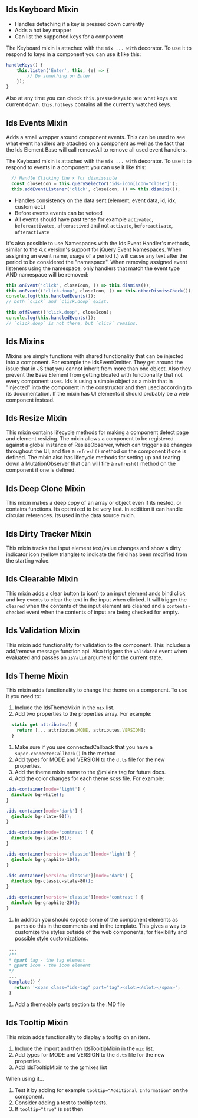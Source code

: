 ## Ids Keyboard Mixin

- Handles detaching if a key is pressed down currently
- Adds a hot key mapper
- Can list the supported keys for a component

The Keyboard mixin is attached with the `mix ... with` decorator. To use it to respond to keys in a component you can use it like this:

```js
handleKeys() {
    this.listen('Enter', this, (e) => {
        // Do something on Enter
    });
}
```

Also at any time you can check `this.pressedKeys` to see what keys are current down. `this.hotkeys` contains all the currently watched keys.

## Ids Events Mixin

Adds a small wrapper around component events. This can be used to see what event handlers are attached on a component as well as the fact that the Ids Element Base will call removeAll to remove all used event handlers.

The Keyboard mixin is attached with the `mix ... with` decorator. To use it to respond to events in a component you can use it like this:

```js
  // Handle Clicking the x for dismissible
  const closeIcon = this.querySelector('ids-icon[icon="close"]');
  this.addEventListener('click', closeIcon, () => this.dismiss());
```

- Handles consistency on the data sent (element, event data, id, idx, custom ect.)
- Before events events can be vetoed
- All events should have past tense for example `activated`, `beforeactivated`, `afteractived` and not `activate`, `beforeactivate`, `afteractivate`

It's also possible to use Namespaces with the Ids Event Handler's methods, similar to the 4.x version's support for jQuery Event Namespaces.  When assigning an event name, usage of a period (.) will cause any text after the period to be considered the "namespace".  When removing assigned event listeners using the namespace, only handlers that match the event type AND namespace will be removed:

```js
this.onEvent('click', closeIcon, () => this.dismiss());
this.onEvent(('click.doop', closeIcon, () => this.otherDismissCheck());
console.log(this.handledEvents());
// both `click` and `click.doop` exist.

this.offEvent(('click.doop', closeIcon);
console.log(this.handledEvents());
// `click.doop` is not there, but `click` remains.
```

## Ids Mixins

Mixins are simply functions with shared functionality that can be injected into a component. For example the IdsEventOmitter. They get around the issue that in JS that you cannot inherit from more than one object. Also they prevent the Base Element from getting bloated with functionality that not every component uses. Ids is using a simple object as a mixin that in "injected" into the component in the constructor and then used according to its documentation. If the mixin has UI elements it should probably be a web component instead.

## Ids Resize Mixin

This mixin contains lifecycle methods for making a component detect page and element resizing.  The mixin allows a component to be registered against a global instance of ResizeObserver, which can trigger size changes throughout the UI, and fire a `refresh()` method on the component if one is defined.  The mixin also has lifecycle methods for setting up and tearing down a MutationObserver that can will fire a `refresh()` method on the component if one is defined.

## Ids Deep Clone Mixin

This mixin makes a deep copy of an array or object even if its nested, or contains functions. Its optimized to be very fast. In addition it can handle circular references. Its used in the data source mixin.

## Ids Dirty Tracker Mixin

This mixin tracks the input element text/value changes and show a dirty indicator icon (yellow triangle) to indicate the field has been modified from the starting value.

## Ids Clearable Mixin

This mixin adds a clear button (x icon) to an input element ands bind click and key events to clear the text in the input when clicked. It will trigger the `cleared` when the contents of the input element are cleared and a `contents-checked` event when the contents of input are being checked for empty.

## Ids Validation Mixin

This mixin add functionality for validation to the component. This includes a add/remove message function api.  Also triggers the `validated` event when evaluated and passes an `isValid` argument for the current state.

## Ids Theme Mixin

This mixin adds functionality to change the theme on a component. To use it you need to:

1. Include the IdsThemeMixin in the `mix` list.
1. Add two properties to the properties array. For example:

```js
  static get attributes() {
    return [... attributes.MODE, attributes.VERSION];
  }
```

1. Make sure if you use connectedCallback that you have a `super.connectedCallback()` in the method
1. Add types for MODE and VERSION to the `d.ts` file for the new properties.
1. Add the theme mixin name to the @mixins tag for future docs.
1. Add the color changes for each theme scss file. For example:

```css
.ids-container[mode='light'] {
  @include bg-white();
}

.ids-container[mode='dark'] {
  @include bg-slate-90();
}

.ids-container[mode='contrast'] {
  @include bg-slate-10();
}

.ids-container[version='classic'][mode='light'] {
  @include bg-graphite-10();
}

.ids-container[version='classic'][mode='dark'] {
  @include bg-classic-slate-80();
}

.ids-container[version='classic'][mode='contrast'] {
  @include bg-graphite-20();
}
```

1. In addition you should expose some of the component elements as `parts` do this in the comments and in the template. This gives a way to customize the styles outside of the web components, for flexibility and possible style customizations.

```js
 ...
 /**
 * @part tag - the tag element
 * @part icon - the icon element
 */
 ...
 template() {
   return '<span class="ids-tag" part="tag"><slot></slot></span>';
 }
```
1. Add a themeable parts section to the .MD file

## Ids Tooltip Mixin

This mixin adds functionality to display a tooltip on an item.

1. Include the import and then IdsTooltipMixin in the `mix` list.
1. Add types for MODE and VERSION to the `d.ts` file for the new properties.
1. Add IdsTooltipMixin to the @mixes list

When using it...

1. Test it by adding for example `tooltip="Additional Information"` on the component.
1. Consider adding a test to tooltip tests.
1. If `tooltip="true"` is set then
